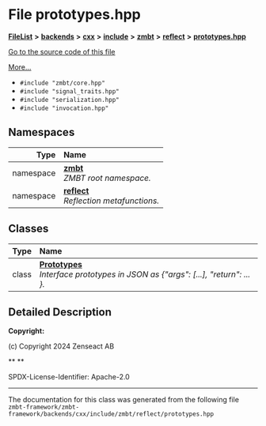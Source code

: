 

# File prototypes.hpp



[**FileList**](files.md) **>** [**backends**](dir_e0e3bad64fbfd08934d555b945409197.md) **>** [**cxx**](dir_2a0640ff8f8d193383b3226ce9e70e40.md) **>** [**include**](dir_33cabc3ab2bb40d6ea24a24cae2f30b8.md) **>** [**zmbt**](dir_2115e3e51895e4107b806d6d2319263e.md) **>** [**reflect**](dir_44621b39643a5ee7797a55bb572a295f.md) **>** [**prototypes.hpp**](prototypes_8hpp.md)

[Go to the source code of this file](prototypes_8hpp_source.md)

[More...](#detailed-description)

* `#include "zmbt/core.hpp"`
* `#include "signal_traits.hpp"`
* `#include "serialization.hpp"`
* `#include "invocation.hpp"`













## Namespaces

| Type | Name |
| ---: | :--- |
| namespace | [**zmbt**](namespacezmbt.md) <br>_ZMBT root namespace._  |
| namespace | [**reflect**](namespacezmbt_1_1reflect.md) <br>_Reflection metafunctions._  |


## Classes

| Type | Name |
| ---: | :--- |
| class | [**Prototypes**](classzmbt_1_1reflect_1_1Prototypes.md) <br>_Interface prototypes in JSON as {"args": [...], "return": ... }._  |


















































## Detailed Description




**Copyright:**

(c) Copyright 2024 Zenseact AB 




**
**

SPDX-License-Identifier: Apache-2.0 





    

------------------------------
The documentation for this class was generated from the following file `zmbt-framework/zmbt-framework/backends/cxx/include/zmbt/reflect/prototypes.hpp`

